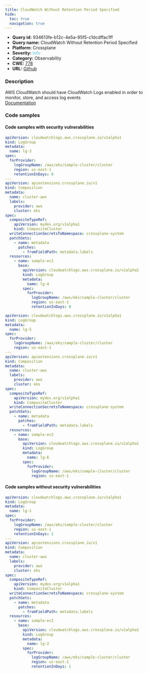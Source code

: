 ```yaml
---
title: CloudWatch Without Retention Period Specified
hide:
  toc: true
  navigation: true
---
```


<style>
  .highlight .hll {
    background-color: #ff171742;
  }
  .md-content {
    max-width: 1100px;
    margin: 0 auto;
  }
</style>

-   **Query id:** 934613fe-b12c-4e5a-95f5-c1dcdffac1ff
-   **Query name:** CloudWatch Without Retention Period Specified
-   **Platform:** Crossplane
-   **Severity:** <span style="color:#5bc0de">Info</span>
-   **Category:** Observability
-   **CWE:** <a href="https://cwe.mitre.org/data/definitions/778.html" onclick="newWindowOpenerSafe(event, 'https://cwe.mitre.org/data/definitions/778.html')">778</a>
-   **URL:** [Github](https://github.com/Checkmarx/kics/tree/master/assets/queries/crossplane/aws/cloudwatch_without_retention_period_specified)

### Description
AWS CloudWatch should have CloudWatch Logs enabled in order to monitor, store, and access log events<br>
[Documentation](https://doc.crds.dev/github.com/crossplane/provider-aws/cloudwatchlogs.aws.crossplane.io/LogGroup/v1alpha1@v0.29.0#spec-forProvider-retentionInDays)

### Code samples
#### Code samples with security vulnerabilities
```yaml title="Positive test num. 1 - yaml file" hl_lines="9 38"
apiVersion: cloudwatchlogs.aws.crossplane.io/v1alpha1
kind: LogGroup
metadata:
  name: lg-3
spec:
  forProvider:
    logGroupName: /aws/eks/sample-cluster/cluster
    region: us-east-1
    retentionInDays: 0
---
apiVersion: apiextensions.crossplane.io/v1
kind: Composition
metadata:
  name: cluster-aws
  labels:
    provider: aws
    cluster: eks
spec:
  compositeTypeRef:
    apiVersion: mydev.org/v1alpha1
    kind: CompositeCluster
  writeConnectionSecretsToNamespace: crossplane-system
  patchSets:
    - name: metadata
      patches:
        - fromFieldPath: metadata.labels
  resources:
    - name: sample-ec2
      base:
        apiVersion: cloudwatchlogs.aws.crossplane.io/v1alpha1
        kind: LogGroup
        metadata:
          name: lg-4
        spec:
          forProvider:
            logGroupName: /aws/eks/sample-cluster/cluster
            region: us-east-1
            retentionInDays: 0

```
```yaml title="Positive test num. 2 - yaml file" hl_lines="34 6"
apiVersion: cloudwatchlogs.aws.crossplane.io/v1alpha1
kind: LogGroup
metadata:
  name: lg-5
spec:
  forProvider:
    logGroupName: /aws/eks/sample-cluster/cluster
    region: us-east-1
---
apiVersion: apiextensions.crossplane.io/v1
kind: Composition
metadata:
  name: cluster-aws
  labels:
    provider: aws
    cluster: eks
spec:
  compositeTypeRef:
    apiVersion: mydev.org/v1alpha1
    kind: CompositeCluster
  writeConnectionSecretsToNamespace: crossplane-system
  patchSets:
    - name: metadata
      patches:
        - fromFieldPath: metadata.labels
  resources:
    - name: sample-ec2
      base:
        apiVersion: cloudwatchlogs.aws.crossplane.io/v1alpha1
        kind: LogGroup
        metadata:
          name: lg-6
        spec:
          forProvider:
            logGroupName: /aws/eks/sample-cluster/cluster
            region: us-east-1

```


#### Code samples without security vulnerabilities
```yaml title="Negative test num. 1 - yaml file"
apiVersion: cloudwatchlogs.aws.crossplane.io/v1alpha1
kind: LogGroup
metadata:
  name: lg-1
spec:
  forProvider:
    logGroupName: /aws/eks/sample-cluster/cluster
    region: us-east-1
    retentionInDays: 1
---
apiVersion: apiextensions.crossplane.io/v1
kind: Composition
metadata:
  name: cluster-aws
  labels:
    provider: aws
    cluster: eks
spec:
  compositeTypeRef:
    apiVersion: mydev.org/v1alpha1
    kind: CompositeCluster
  writeConnectionSecretsToNamespace: crossplane-system
  patchSets:
    - name: metadata
      patches:
        - fromFieldPath: metadata.labels
  resources:
    - name: sample-ec2
      base:
        apiVersion: cloudwatchlogs.aws.crossplane.io/v1alpha1
        kind: LogGroup
        metadata:
          name: lg-2
        spec:
          forProvider:
            logGroupName: /aws/eks/sample-cluster/cluster
            region: us-east-1
            retentionInDays: 1

```
